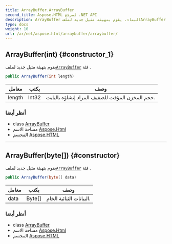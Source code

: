 ```yaml
---
title: ArrayBuffer.ArrayBuffer
second_title: Aspose.HTML لمرجع .NET API
description: ArrayBuffer البناء. يقوم بتهيئة مثيل جديد لملفArrayBuffer فئة .
type: docs
weight: 10
url: /ar/net/aspose.html/arraybuffer/arraybuffer/
---
```

## ArrayBuffer(int) {#constructor_1}

يقوم بتهيئة مثيل جديد لملف[`ArrayBuffer`](../) فئة .

```csharp
public ArrayBuffer(int length)
```

| معامل | يكتب | وصف |
| --- | --- | --- |
| length | Int32 | حجم المخزن المؤقت للصفيف المراد إنشاؤه بالبايت. |

### أنظر أيضا

* class [ArrayBuffer](../)
* مساحة الاسم [Aspose.Html](../../arraybuffer/)
* المجسم [Aspose.HTML](../../../)

---

## ArrayBuffer(byte[]) {#constructor}

يقوم بتهيئة مثيل جديد لملف[`ArrayBuffer`](../) فئة .

```csharp
public ArrayBuffer(byte[] data)
```

| معامل | يكتب | وصف |
| --- | --- | --- |
| data | Byte[] | البيانات الثنائية الخام. |

### أنظر أيضا

* class [ArrayBuffer](../)
* مساحة الاسم [Aspose.Html](../../arraybuffer/)
* المجسم [Aspose.HTML](../../../)


